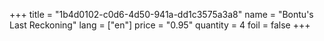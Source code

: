 +++
title = "1b4d0102-c0d6-4d50-941a-dd1c3575a3a8"
name = "Bontu's Last Reckoning"
lang = ["en"]
price = "0.95"
quantity = 4
foil = false
+++

